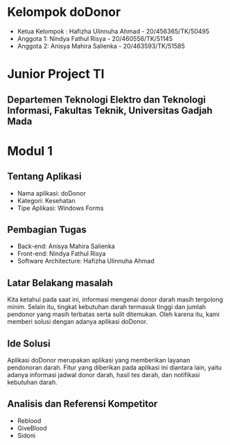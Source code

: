 # Kelompok doDonor
- Ketua Kelompok : Hafizha Ulinnuha Ahmad - 20/456365/TK/50495
- Anggota 1: Nindya Fathul Risya - 20/460556/TK/51145
- Anggota 2: Anisya Mahira Salienka - 20/463593/TK/51585

# Junior Project TI
## Departemen Teknologi Elektro dan Teknologi Informasi, Fakultas Teknik, Universitas Gadjah Mada

# Modul 1
## Tentang Aplikasi
- Nama aplikasi: doDonor
- Kategori: Kesehatan
- Tipe Aplikasi: Windows Forms
## Pembagian Tugas
- Back-end: Anisya Mahira Salienka 
- Front-end: Nindya Fathul Risya 
- Software Architecture: Hafizha Ulinnuha Ahmad
## Latar Belakang masalah
Kita ketahui pada saat ini, informasi mengenai donor darah masih tergolong minim. Selain itu, tingkat kebutuhan darah termasuk tinggi dan jumlah pendonor yang masih terbatas serta sulit ditemukan. Oleh karena itu, kami memberi solusi dengan adanya aplikasi doDonor.
## Ide Solusi
Aplikasi doDonor merupakan aplikasi yang memberikan layanan pendonoran darah. Fitur yang diberikan pada aplikasi ini diantara lain, yaitu adanya informasi jadwal donor darah, hasil tes darah, dan notifikasi kebutuhan darah.
## Analisis dan Referensi Kompetitor
- Reblood
- GiveBlood
- Sidoni
